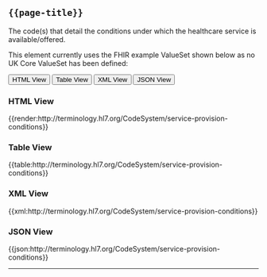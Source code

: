 ## <code>{{page-title}}</code>

The code(s) that detail the conditions under which the healthcare service is available/offered.

This element currently uses the FHIR example ValueSet shown below as no UK Core ValueSet has been defined:

<div class="tab">
 <button class="tablinks active" onclick="openTab(event, 'HTML View')">HTML View</button>
 <button class="tablinks" onclick="openTab(event, 'Table View')">Table View</button>
  <button class="tablinks" onclick="openTab(event, 'XML View')">XML View</button>
  <button class="tablinks" onclick="openTab(event, 'JSON View')">JSON View</button>
</div>

<div id="HTML View" class="tabcontent" style="display:block">
  <h3>HTML View</h3>
{{render:http://terminology.hl7.org/CodeSystem/service-provision-conditions}}
</div>

<div id="Table View" class="tabcontent">
  <h3>Table View</h3>
{{table:http://terminology.hl7.org/CodeSystem/service-provision-conditions}}
</div>

<div id="XML View" class="tabcontent">
  <h3>XML View</h3>
{{xml:http://terminology.hl7.org/CodeSystem/service-provision-conditions}}
</div>

<div id="JSON View" class="tabcontent">
  <h3>JSON View</h3>
{{json:http://terminology.hl7.org/CodeSystem/service-provision-conditions}}
</div>

---

